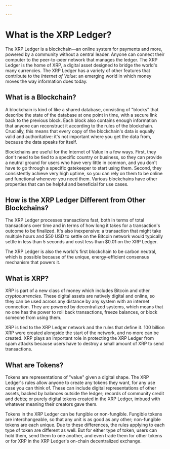 ```yaml
---

---
```

# What is the XRP Ledger?

The XRP Ledger is a blockchain—an online system for payments and more, powered by a community without a central leader. Anyone can connect their computer to the peer-to-peer network that manages the ledger. The XRP Ledger is the home of XRP, a digital asset designed to bridge the world's many currencies. The XRP Ledger has a variety of other features that contribute to the _Internet of Value_: an emerging world in which money moves the way information does today.

## What is a Blockchain?

A blockchain is kind of like a shared database, consisting of "blocks" that describe the state of the database at one point in time, with a secure link back to the previous block. Each block also contains enough information that anyone can reconstruct it according to the rules of the blockchain. Crucially, this means that every copy of the blockchain's data is equally valid and authoritative: it's not important where you get the data from, because the data speaks for itself.

Blockchains are useful for the Internet of Value in a few ways. First, they don't need to be tied to a specific country or business, so they can provide a neutral ground for users who have very little in common, and you don't have to go through a specific gatekeeper to start using them. Second, they consistently achieve very high uptime, so you can rely on them to be online and functional whenever you need them. Various blockchains have other properties that can be helpful and beneficial for use cases.

## How is the XRP Ledger Different from Other Blockchains?

The XRP Ledger processes transactions fast, both in terms of total transactions over time and in terms of how long it takes for a transaction's outcome to be finalized. It's also inexpensive: a transaction that might take multiple hours and $50 USD to settle on the Bitcoin network would typically settle in less than 5 seconds and cost less than $0.01 on the XRP Ledger.

The XRP Ledger is also the world's first blockchain to be carbon neutral, which is possible because of the unique, energy-efficient consensus mechanism that powers it.

## What is XRP?

XRP is part of a new class of money which includes Bitcoin and other _cryptocurrencies_. These digital assets are natively digital and online, so they can be used across any distance by any system with an internet connection. They are powered by decentralized systems, which means that no one has the power to roll back transactions, freeze balances, or block someone from using them.

XRP is tied to the XRP Ledger network and the rules that define it. 100 billion XRP were created alongside the start of the network, and no more can be created. XRP plays an important role in protecting the XRP Ledger from spam attacks because users have to destroy a small amount of XRP to send transactions.

## What are Tokens?

Tokens are representations of "value" given a digital shape. The XRP Ledger's rules allow anyone to create any tokens they want, for any use case you can think of. These can include digital representations of other assets, backed by balances outside the ledger; records of community credit and debts; or purely digital tokens created in the XRP Ledger, imbued with whatever meaning their creators gave them.

Tokens in the XRP Ledger can be fungible or non-fungible. Fungible tokens are interchangeable, so that any unit is as good as any other; non-fungible tokens are each unique. Due to these differences, the rules applying to each type of token are different as well. But for either type of token, users can hold them, send them to one another, and even trade them for other tokens or for XRP in the XRP Ledger's on-chain decentralized exchange.
